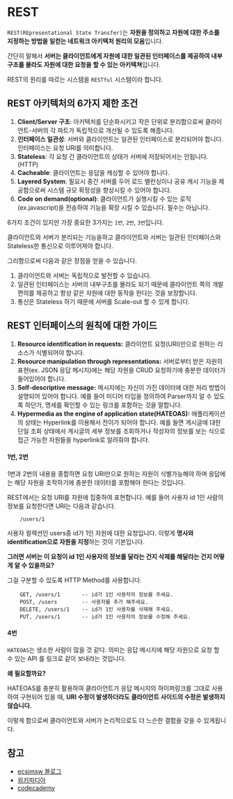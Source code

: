 # REST 

`REST(REpresentational State Transfer)`는 **자원을 정의하고 자원에 대한 주소를 지정하는 방법을 일컫는 네트워크 아키텍처 원리의 모음**입니다. 

간단히 말해서 **서버는 클라이언트에게 자원에 대한 일관된 인터페이스를 제공하여 내부구조를 몰라도 자원에 대한 요청을 할 수 있는 아키텍쳐**입니다.

REST의 원리를 따르는 시스템을 `RESTful` 시스템이라 합니다.

## REST 아키텍처의 6가지 제한 조건
1. **Client/Server 구조**: 아키텍처를 단순화시키고 작은 단위로 분리함으로써 클라이언트-서버의 각 파트가 독립적으로 개선될 수 있도록 해줍니다. 
2. **인터페이스 일관성**: 서버와 클라이언트는 일관된 인터페이스로 분리되어야 합니다. 인터페이스는 요청 URI를 의미합니다.
3. **Stateless**: 각 요청 간 클라이언트의 상태가 서버에 저장되어서는 안됩니다. (HTTP)
4. **Cacheable**: 클라이언트는 응답을 캐싱할 수 있어야 합니다.
5. **Layered System**: 필요시 중간 서버를 두어 로드 밸런싱이나 공유 캐시 기능을 제공함으로써 시스템 규모 확정성을 향상시킬 수 있어야 합니다.
6. **Code on demand(optional)**: 클라이언트가 실행시킬 수 있는 로직(ex.javascript)을 전송하여 기능을 확장 시킬 수 있습니다. 필수는 아닙니다.

6가지 조건이 있지만 가장 중요한 3가지는 `1번`, `2번`, `3번`입니다.

클라이언트와 서버가 분리되는 기능을하고 클라이언트와 서버는 일관된 인터페이스와 Stateless한 통신으로 이루어져야 합니다.

그리함으로써 다음과 같은 장점을 얻을 수 있습니다.

1. 클라이언트와 서버는 독립적으로 발전할 수 있습니다.
2. 일관된 인터페이스는 서버의 내부구조를 몰라도 되기 때문에 클라이언트 쪽의 개발 편의를 제공하고 항상 같은 자원에 대한 동작을 한다는 것을 보장합니다.
3. 통신은 Stateless 하기 때문에 서버를 Scale-out 할 수 있게 합니다. 

## REST 인터페이스의 원칙에 대한 가이드

1. **Resource identification in requests:** 클라이언트 요청(URI)만으로 원하는 리소스가 식별되어야 합니다.
2. **Resource manipulation through representations:** 서버로부터 받은 자원의 표현(ex. JSON 응답 메시지)에는 해당 자원을 CRUD 요청하기에 충분한 데이터가 들어있어야 합니다.
3. **Self-descriptive message:** 메시지에는 자신이 가진 데이터에 대한 처리 방법이 설명되어 있어야 합니다. 예를 들어 미디어 타입을 정의하여 Parser까지 알 수 있도록 하던가, 명세를 확인할 수 있는 링크를 포함하는 것을 말합니다. 
4. **Hypermedia as the engine of application state(HATEOAS):** 애플리케이션의 상태는 Hyperlink를 이용해서 전이가 되어야 합니다. 
예를 들면 게시글에 대한 단일 조회 상태에서 게시글의 세부 정보를 조회하거나 작성자의 정보를 보는 식으로 접근 가능한 자원들을 hyperlink로 알려줘야 합니다.

#### 1번, 2번

1번과 2번의 내용을 종합하면 요청 URI만으로 원하는 자원이 식별가능해야 하며 응답에는 해당 자원을 조작하기에 충분한 데이터를 포함해야 한다는 것입니다.

REST에서는 요청 URI를 자원에 집중하여 표현합니다. 예를 들어 사용자 id 1인 사람의 정보를 요청한다면 URI는 다음과 같습니다.

```
	/users/1
```

사용자 컬렉션인 users중 id가 1인 자원에 대한 요청입니다. 이렇게 **명사와 identification으로 자원을 지정**하는 것이 기본입니다. 

**그러면 서버는 이 요청이 id 1인 사용자의 정보를 달라는 건지 삭제를 해달라는 건지 어떻게 알 수 있을까요?**

그걸 구분할 수 있도록 HTTP Method를 사용합니다.

```
	GET, /users/1  		-- id가 1인 사용자의 정보를 주세요.
	POST, /users   		-- 사용자를 추가 해주세요.
	DELETE, /users/1	-- id가 1인 사용자를 삭제해 주세요.
	PUT, /users/1		-- id가 1인 사용자의 정보를 수정해 주세요.
```

#### 4번

`HATEOAS`는 생소한 사람이 많을 것 같다. 의미는 응답 메시지에 해당 자원으로 요청 할 수 있는 API 를 링크로 같이 보내라는 것입니다.

**왜 필요할까요?** 

HATEOAS를 충분히 활용하여 클라이언트가 응답 메시지의 하이퍼링크를 그대로 사용하여 구현되어 있을 때, **URI 수정이 발생하더라도 클라이언트 사이드의 수정은 발생하지 않습니다.**

이렇게 함으로써 클라이언트와 서버가 논리적으로도 더 느슨한 결합을 갖을 수 있게됩니다.

## 참고
- [ecsimsw 블로그](https://ecsimsw.tistory.com/entry/REST-API-Self-descriptive%EC%99%80-HATEOS-%EB%8C%80%EB%B6%80%EB%B6%84-%EB%AA%BB-%EC%A7%80%ED%82%A4%EA%B3%A0-%EC%9E%88%EB%8A%94-%EC%A0%9C%EC%95%BD%EC%A1%B0%EA%B1%B4)
- [위키피디아](https://en.wikipedia.org/wiki/Representational_state_transfer)
- [codecademy](https://www.codecademy.com/article/what-is-rest)